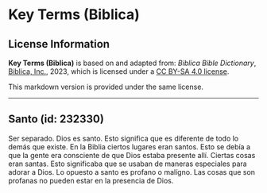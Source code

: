 # Key Terms (Biblica)

## License Information

**Key Terms (Biblica)** is based on and adapted from: _Biblica Bible Dictionary_, [Biblica, Inc.](https://www.biblica.com/), 2023, which is licensed under a [CC BY-SA 4.0 license](https://creativecommons.org/licenses/by-sa/4.0/legalcode.en).

This markdown version is provided under the same license.



--------------------------------

## Santo (id: 232330)

Ser separado. Dios es santo. Esto significa que es diferente de todo lo demás que existe. En la Biblia ciertos lugares eran santos. Esto se debía a que la gente era consciente de que Dios estaba presente allí. Ciertas cosas eran santas. Esto significaba que se usaban de maneras especiales para adorar a Dios. Lo opuesto a santo es profano o malígno. Las cosas que son profanas no pueden estar en la presencia de Dios.


